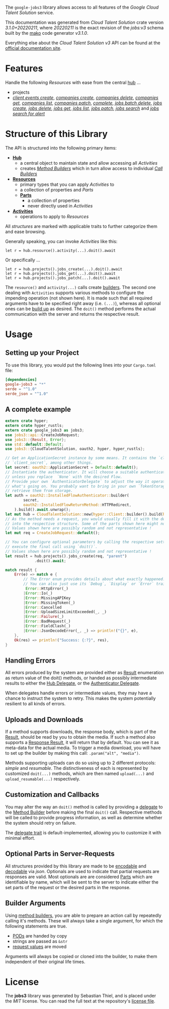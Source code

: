 <!---
DO NOT EDIT !
This file was generated automatically from 'src/mako/api/README.md.mako'
DO NOT EDIT !
-->
The `google-jobs3` library allows access to all features of the *Google Cloud Talent Solution* service.

This documentation was generated from *Cloud Talent Solution* crate version *3.1.0+20220211*, where *20220211* is the exact revision of the *jobs:v3* schema built by the [mako](http://www.makotemplates.org/) code generator *v3.1.0*.

Everything else about the *Cloud Talent Solution* *v3* API can be found at the
[official documentation site](https://cloud.google.com/talent-solution/job-search/docs/).
# Features

Handle the following *Resources* with ease from the central [hub](https://docs.rs/google-jobs3/3.1.0+20220211/google_jobs3/CloudTalentSolution) ... 

* projects
 * [*client events create*](https://docs.rs/google-jobs3/3.1.0+20220211/google_jobs3/api::ProjectClientEventCreateCall), [*companies create*](https://docs.rs/google-jobs3/3.1.0+20220211/google_jobs3/api::ProjectCompanyCreateCall), [*companies delete*](https://docs.rs/google-jobs3/3.1.0+20220211/google_jobs3/api::ProjectCompanyDeleteCall), [*companies get*](https://docs.rs/google-jobs3/3.1.0+20220211/google_jobs3/api::ProjectCompanyGetCall), [*companies list*](https://docs.rs/google-jobs3/3.1.0+20220211/google_jobs3/api::ProjectCompanyListCall), [*companies patch*](https://docs.rs/google-jobs3/3.1.0+20220211/google_jobs3/api::ProjectCompanyPatchCall), [*complete*](https://docs.rs/google-jobs3/3.1.0+20220211/google_jobs3/api::ProjectCompleteCall), [*jobs batch delete*](https://docs.rs/google-jobs3/3.1.0+20220211/google_jobs3/api::ProjectJobBatchDeleteCall), [*jobs create*](https://docs.rs/google-jobs3/3.1.0+20220211/google_jobs3/api::ProjectJobCreateCall), [*jobs delete*](https://docs.rs/google-jobs3/3.1.0+20220211/google_jobs3/api::ProjectJobDeleteCall), [*jobs get*](https://docs.rs/google-jobs3/3.1.0+20220211/google_jobs3/api::ProjectJobGetCall), [*jobs list*](https://docs.rs/google-jobs3/3.1.0+20220211/google_jobs3/api::ProjectJobListCall), [*jobs patch*](https://docs.rs/google-jobs3/3.1.0+20220211/google_jobs3/api::ProjectJobPatchCall), [*jobs search*](https://docs.rs/google-jobs3/3.1.0+20220211/google_jobs3/api::ProjectJobSearchCall) and [*jobs search for alert*](https://docs.rs/google-jobs3/3.1.0+20220211/google_jobs3/api::ProjectJobSearchForAlertCall)




# Structure of this Library

The API is structured into the following primary items:

* **[Hub](https://docs.rs/google-jobs3/3.1.0+20220211/google_jobs3/CloudTalentSolution)**
    * a central object to maintain state and allow accessing all *Activities*
    * creates [*Method Builders*](https://docs.rs/google-jobs3/3.1.0+20220211/google_jobs3/client::MethodsBuilder) which in turn
      allow access to individual [*Call Builders*](https://docs.rs/google-jobs3/3.1.0+20220211/google_jobs3/client::CallBuilder)
* **[Resources](https://docs.rs/google-jobs3/3.1.0+20220211/google_jobs3/client::Resource)**
    * primary types that you can apply *Activities* to
    * a collection of properties and *Parts*
    * **[Parts](https://docs.rs/google-jobs3/3.1.0+20220211/google_jobs3/client::Part)**
        * a collection of properties
        * never directly used in *Activities*
* **[Activities](https://docs.rs/google-jobs3/3.1.0+20220211/google_jobs3/client::CallBuilder)**
    * operations to apply to *Resources*

All *structures* are marked with applicable traits to further categorize them and ease browsing.

Generally speaking, you can invoke *Activities* like this:

```Rust,ignore
let r = hub.resource().activity(...).doit().await
```

Or specifically ...

```ignore
let r = hub.projects().jobs_create(...).doit().await
let r = hub.projects().jobs_get(...).doit().await
let r = hub.projects().jobs_patch(...).doit().await
```

The `resource()` and `activity(...)` calls create [builders][builder-pattern]. The second one dealing with `Activities` 
supports various methods to configure the impending operation (not shown here). It is made such that all required arguments have to be 
specified right away (i.e. `(...)`), whereas all optional ones can be [build up][builder-pattern] as desired.
The `doit()` method performs the actual communication with the server and returns the respective result.

# Usage

## Setting up your Project

To use this library, you would put the following lines into your `Cargo.toml` file:

```toml
[dependencies]
google-jobs3 = "*"
serde = "^1.0"
serde_json = "^1.0"
```

## A complete example

```Rust
extern crate hyper;
extern crate hyper_rustls;
extern crate google_jobs3 as jobs3;
use jobs3::api::CreateJobRequest;
use jobs3::{Result, Error};
use std::default::Default;
use jobs3::{CloudTalentSolution, oauth2, hyper, hyper_rustls};

// Get an ApplicationSecret instance by some means. It contains the `client_id` and 
// `client_secret`, among other things.
let secret: oauth2::ApplicationSecret = Default::default();
// Instantiate the authenticator. It will choose a suitable authentication flow for you, 
// unless you replace  `None` with the desired Flow.
// Provide your own `AuthenticatorDelegate` to adjust the way it operates and get feedback about 
// what's going on. You probably want to bring in your own `TokenStorage` to persist tokens and
// retrieve them from storage.
let auth = oauth2::InstalledFlowAuthenticator::builder(
        secret,
        oauth2::InstalledFlowReturnMethod::HTTPRedirect,
    ).build().await.unwrap();
let mut hub = CloudTalentSolution::new(hyper::Client::builder().build(hyper_rustls::HttpsConnector::with_native_roots().https_or_http().enable_http1().enable_http2().build()), auth);
// As the method needs a request, you would usually fill it with the desired information
// into the respective structure. Some of the parts shown here might not be applicable !
// Values shown here are possibly random and not representative !
let mut req = CreateJobRequest::default();

// You can configure optional parameters by calling the respective setters at will, and
// execute the final call using `doit()`.
// Values shown here are possibly random and not representative !
let result = hub.projects().jobs_create(req, "parent")
             .doit().await;

match result {
    Err(e) => match e {
        // The Error enum provides details about what exactly happened.
        // You can also just use its `Debug`, `Display` or `Error` traits
         Error::HttpError(_)
        |Error::Io(_)
        |Error::MissingAPIKey
        |Error::MissingToken(_)
        |Error::Cancelled
        |Error::UploadSizeLimitExceeded(_, _)
        |Error::Failure(_)
        |Error::BadRequest(_)
        |Error::FieldClash(_)
        |Error::JsonDecodeError(_, _) => println!("{}", e),
    },
    Ok(res) => println!("Success: {:?}", res),
}

```
## Handling Errors

All errors produced by the system are provided either as [Result](https://docs.rs/google-jobs3/3.1.0+20220211/google_jobs3/client::Result) enumeration as return value of
the doit() methods, or handed as possibly intermediate results to either the 
[Hub Delegate](https://docs.rs/google-jobs3/3.1.0+20220211/google_jobs3/client::Delegate), or the [Authenticator Delegate](https://docs.rs/yup-oauth2/*/yup_oauth2/trait.AuthenticatorDelegate.html).

When delegates handle errors or intermediate values, they may have a chance to instruct the system to retry. This 
makes the system potentially resilient to all kinds of errors.

## Uploads and Downloads
If a method supports downloads, the response body, which is part of the [Result](https://docs.rs/google-jobs3/3.1.0+20220211/google_jobs3/client::Result), should be
read by you to obtain the media.
If such a method also supports a [Response Result](https://docs.rs/google-jobs3/3.1.0+20220211/google_jobs3/client::ResponseResult), it will return that by default.
You can see it as meta-data for the actual media. To trigger a media download, you will have to set up the builder by making
this call: `.param("alt", "media")`.

Methods supporting uploads can do so using up to 2 different protocols: 
*simple* and *resumable*. The distinctiveness of each is represented by customized 
`doit(...)` methods, which are then named `upload(...)` and `upload_resumable(...)` respectively.

## Customization and Callbacks

You may alter the way an `doit()` method is called by providing a [delegate](https://docs.rs/google-jobs3/3.1.0+20220211/google_jobs3/client::Delegate) to the 
[Method Builder](https://docs.rs/google-jobs3/3.1.0+20220211/google_jobs3/client::CallBuilder) before making the final `doit()` call. 
Respective methods will be called to provide progress information, as well as determine whether the system should 
retry on failure.

The [delegate trait](https://docs.rs/google-jobs3/3.1.0+20220211/google_jobs3/client::Delegate) is default-implemented, allowing you to customize it with minimal effort.

## Optional Parts in Server-Requests

All structures provided by this library are made to be [encodable](https://docs.rs/google-jobs3/3.1.0+20220211/google_jobs3/client::RequestValue) and 
[decodable](https://docs.rs/google-jobs3/3.1.0+20220211/google_jobs3/client::ResponseResult) via *json*. Optionals are used to indicate that partial requests are responses 
are valid.
Most optionals are are considered [Parts](https://docs.rs/google-jobs3/3.1.0+20220211/google_jobs3/client::Part) which are identifiable by name, which will be sent to 
the server to indicate either the set parts of the request or the desired parts in the response.

## Builder Arguments

Using [method builders](https://docs.rs/google-jobs3/3.1.0+20220211/google_jobs3/client::CallBuilder), you are able to prepare an action call by repeatedly calling it's methods.
These will always take a single argument, for which the following statements are true.

* [PODs][wiki-pod] are handed by copy
* strings are passed as `&str`
* [request values](https://docs.rs/google-jobs3/3.1.0+20220211/google_jobs3/client::RequestValue) are moved

Arguments will always be copied or cloned into the builder, to make them independent of their original life times.

[wiki-pod]: http://en.wikipedia.org/wiki/Plain_old_data_structure
[builder-pattern]: http://en.wikipedia.org/wiki/Builder_pattern
[google-go-api]: https://github.com/google/google-api-go-client

# License
The **jobs3** library was generated by Sebastian Thiel, and is placed 
under the *MIT* license.
You can read the full text at the repository's [license file][repo-license].

[repo-license]: https://github.com/Byron/google-apis-rsblob/main/LICENSE.md

